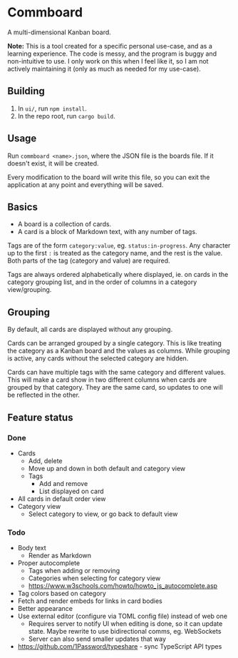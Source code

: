 # Commboard
A multi-dimensional Kanban board.

**Note:** This is a tool created for a specific personal use-case, and as a learning experience. The code is messy, and the program is buggy and non-intuitive to use. I only work on this when I feel like it, so I am not actively maintaining it (only as much as needed for my use-case).

## Building
1. In `ui/`, run `npm install`.
2. In the repo root, run `cargo build`.

## Usage
Run `commboard <name>.json`, where the JSON file is the boards file. If it doesn't exist, it will be created.

Every modification to the board will write this file, so you can exit the application at any point and everything will be saved.

## Basics
- A board is a collection of cards.
- A card is a block of Markdown text, with any number of tags.

Tags are of the form `category:value`, eg. `status:in-progress`. Any character up to the first `:` is treated as the category name, and the rest is the value. Both parts of the tag (category and value) are required.

Tags are always ordered alphabetically where displayed, ie. on cards in the category grouping list, and in the order of columns in a category view/grouping.

## Grouping
By default, all cards are displayed without any grouping.

Cards can be arranged grouped by a single category. This is like treating the category as a Kanban board and the values as columns. While grouping is active, any cards without the selected category are hidden.

Cards can have multiple tags with the same category and different values. This will make a card show in two different columns when cards are grouped by that category. They are the same card, so updates to one will be reflected in the other.

## Feature status
### Done
- Cards
    - Add, delete
    - Move up and down in both default and category view
    - Tags
        - Add and remove
        - List displayed on card
- All cards in default order view
- Category view
    - Select category to view, or go back to default view

### Todo
- Body text
    - Render as Markdown
- Proper autocomplete
    - Tags when adding or removing
    - Categories when selecting for category view
    - https://www.w3schools.com/howto/howto_js_autocomplete.asp
- Tag colors based on category
- Fetch and render embeds for links in card bodies
- Better appearance
- Use external editor (configure via TOML config file) instead of web one
    - Requires server to notify UI when editing is done, so it can update state. Maybe rewrite to use bidirectional comms, eg. WebSockets
    - Server can also send smaller updates that way
- https://github.com/1Password/typeshare - sync TypeScript API types
